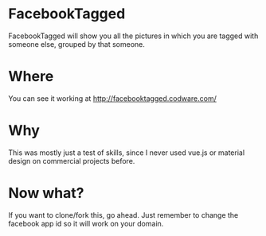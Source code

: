 # FacebookTagged
FacebookTagged will show you all the pictures in which you are tagged with someone else, grouped by that someone.

# Where
You can see it working at http://facebooktagged.codware.com/

# Why
This was mostly just a test of skills, since I never used vue.js or material design on commercial projects before.

# Now what?
If you want to clone/fork this, go ahead. Just remember to change the facebook app id so it will work on your domain.